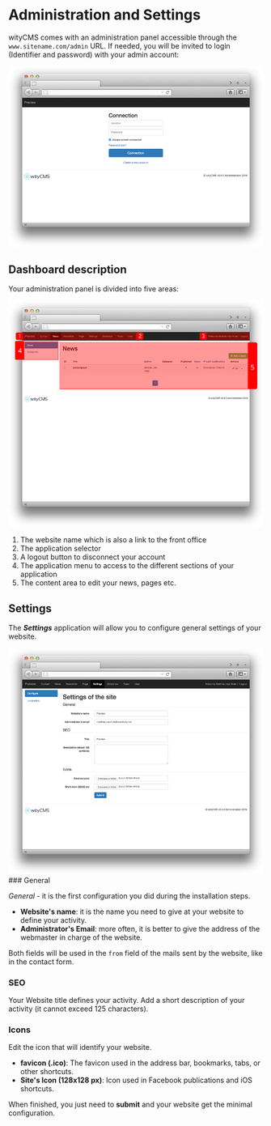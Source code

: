 # Administration and Settings

wityCMS comes with an administration panel accessible through the `www.sitename.com/admin` URL. If needed, you will be invited to login (Identifier and password) with your admin account: 

![](images/connect-01.png)

## Dashboard description

Your administration panel is divided into five areas: 

![](images/admin-01.png)

1. The website name which is also a link to the front office
2. The application selector
3. A logout button to disconnect your account
4. The application menu to access to the different sections of your application
5. The content area to edit your news, pages etc.

## Settings

The ***Settings*** application will allow you to configure general settings of your website.

![](images/settings-01.png)
### General

*General* - it is the first configuration you did during the installation steps.

* **Website's name**: it is the name you need to give at your website to define your activity.
* **Administrator's Email**: more often, it is better to give the address of the webmaster in charge of the website.

Both fields will be used in the `from` field of the mails sent by the website, like in the contact form.

### SEO

Your Website title defines your activity. Add a short description of your activity (it cannot exceed 125 characters).

### Icons

Edit the icon that will identify your website.

* **favicon (.ico)**: The favicon used in the address bar, bookmarks, tabs, or other shortcuts.
* **Site's Icon (128x128 px)**: Icon used in Facebook publications and iOS shortcuts. 

When finished, you just need to **submit** and your website get the minimal configuration.